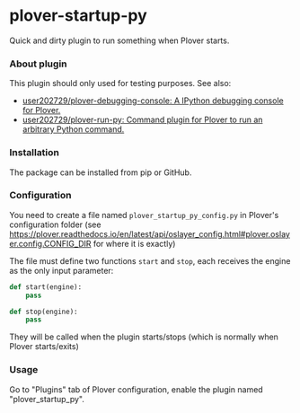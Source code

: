 # plover-startup-py
Quick and dirty plugin to run something when Plover starts.

### About plugin

This plugin should only used for testing purposes. See also:

* [user202729/plover-debugging-console: A IPython debugging console for Plover.](https://github.com/user202729/plover-debugging-console)
* [user202729/plover-run-py: Command plugin for Plover to run an arbitrary Python command.](https://github.com/user202729/plover-run-py)

### Installation

The package can be installed from pip or GitHub.

### Configuration

You need to create a file named `plover_startup_py_config.py` in Plover's configuration folder
(see https://plover.readthedocs.io/en/latest/api/oslayer_config.html#plover.oslayer.config.CONFIG_DIR
for where it is exactly)

The file must define two functions `start` and `stop`, each receives the engine as the only input parameter:

```python
def start(engine):
	pass

def stop(engine):
	pass
```

They will be called when the plugin starts/stops (which is normally when Plover starts/exits)

### Usage

Go to "Plugins" tab of Plover configuration, enable the plugin named "plover_startup_py".
